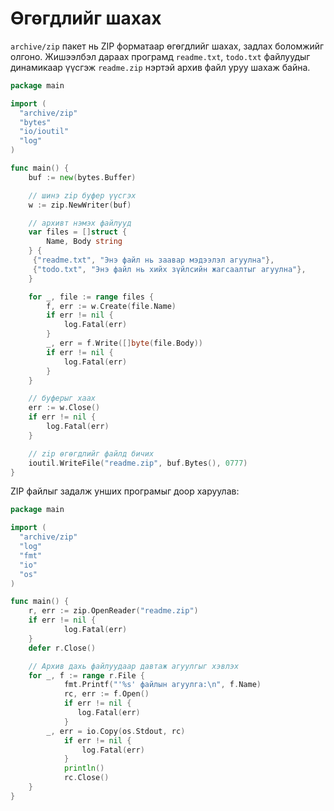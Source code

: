 # Өгөгдлийг шахах

`archive/zip` пакет нь ZIP форматаар өгөгдлийг шахах, задлах боломжийг олгоно. Жишээлбэл дараах програмд `readme.txt`, `todo.txt` файлуудыг динамикаар үүсгэж `readme.zip` нэртэй архив файл уруу шахаж байна.

```go
package main

import (
  "archive/zip"
  "bytes"
  "io/ioutil"
  "log"
)

func main() {
    buf := new(bytes.Buffer)

    // шинэ zip буфер үүсгэх
    w := zip.NewWriter(buf)

    // архивт нэмэх файлууд
    var files = []struct {
        Name, Body string
    } {
     {"readme.txt", "Энэ файл нь заавар мэдээлэл агуулна"},
     {"todo.txt", "Энэ файл нь хийх зүйлсийн жагсаалтыг агуулна"},
    }

    for _, file := range files {
        f, err := w.Create(file.Name)
        if err != nil {
            log.Fatal(err)
        }
        _, err = f.Write([]byte(file.Body))
        if err != nil {
            log.Fatal(err)
        }
    }

    // буферыг хаах
    err := w.Close()
    if err != nil {
        log.Fatal(err)
    }

    // zip өгөгдлийг файлд бичих
    ioutil.WriteFile("readme.zip", buf.Bytes(), 0777)
}
```

ZIP файлыг задалж унших програмыг доор харуулав:

```go
package main 

import (
  "archive/zip"
  "log"
  "fmt"
  "io"
  "os"
)

func main() {
    r, err := zip.OpenReader("readme.zip")
    if err != nil {
            log.Fatal(err)
    }
    defer r.Close()

    // Архив дахь файлуудаар давтаж агуулгыг хэвлэх
    for _, f := range r.File {
            fmt.Printf("'%s' файлын агуулга:\n", f.Name)
            rc, err := f.Open()
            if err != nil {
               log.Fatal(err)
            }
        _, err = io.Copy(os.Stdout, rc)
            if err != nil {
                log.Fatal(err)
            }
            println()
            rc.Close()
    }
}
```



